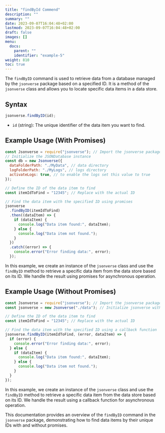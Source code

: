 ```yaml
---
title: "findById Commend"
description: ""
summary: ""
date: 2023-09-07T16:04:48+02:00
lastmod: 2023-09-07T16:04:48+02:00
draft: false
images: []
menu:
  docs:
    parent: ""
    identifier: "example-5"
weight: 810
toc: true
---
```

The `findByID` command is used to retrieve data from a database managed by the `jsonverse` package based on a specified ID. It is a method of the `jsonverse` class and allows you to locate specific data items in a data store.

## Syntax

```javascript
jsonverse.findByID(id);
```

- `id` (string): The unique identifier of the data item you want to find.

## Example Usage (With Promises)

```javascript
const Jsonverse = require("jsonverse"); // Import the jsonverse package
// Initialize the JSONDatabase instance
const db = new Jsonverse({
  dataFolderPath: "./MyData", // data directory
  logFolderPath: "./MyLogs", // logs directory
  activateLogs: true, // to enable the logs set this value to true
});

// Define the ID of the data item to find
const itemIdToFind = "12345"; // Replace with the actual ID

// Find the data item with the specified ID using promises
jsonverse
  .findByID(itemIdToFind)
  .then((dataItem) => {
    if (dataItem) {
      console.log("Data item found:", dataItem);
    } else {
      console.log("Data item not found.");
    }
  })
  .catch((error) => {
    console.error("Error finding data:", error);
  });
```

In this example, we create an instance of the `jsonverse` class and use the `findByID` method to retrieve a specific data item from the data store based on its ID. We handle the result using promises for asynchronous operation.

## Example Usage (Without Promises)

```javascript
const Jsonverse = require("jsonverse"); // Import the jsonverse package
const jsonverse = new Jsonverse("./data"); // Initialize jsonverse with data folder path

// Define the ID of the data item to find
const itemIdToFind = "12345"; // Replace with the actual ID

// Find the data item with the specified ID using a callback function
jsonverse.findByID(itemIdToFind, (error, dataItem) => {
  if (error) {
    console.error("Error finding data:", error);
  } else {
    if (dataItem) {
      console.log("Data item found:", dataItem);
    } else {
      console.log("Data item not found.");
    }
  }
});
```

In this example, we create an instance of the `jsonverse` class and use the `findByID` method to retrieve a specific data item from the data store based on its ID. We handle the result using a callback function for asynchronous operation.

This documentation provides an overview of the `findByID` command in the `jsonverse` package, demonstrating how to find data items by their unique IDs with and without promises.
